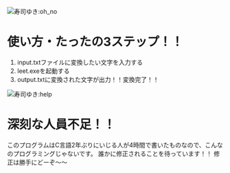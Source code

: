 ![寿司ゆき:oh_no](https://d1zd1v0cxnbx2w.cloudfront.net/images/sets/sushiyuki/14.png) 
# 使い方・たったの3ステップ！！
1. input.txtファイルに変換したい文字を入力する  
1. leet.exeを起動する  
1. output.txtに変換された文字が出力！！変換完了！！  

![寿司ゆき:help](https://d1zd1v0cxnbx2w.cloudfront.net/images/sets/sushiyuki/11.png) 
# 深刻な人員不足！！
このプログラムはC言語2年ぶりにいじる人が4時間で書いたものなので、こんなのプログラミングじゃないです。
誰かに修正されることを待っています！！
修正は勝手にどーぞ～～
